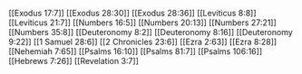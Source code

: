 [[Exodus 17:7]]
[[Exodus 28:30]]
[[Exodus 28:36]]
[[Leviticus 8:8]]
[[Leviticus 21:7]]
[[Numbers 16:5]]
[[Numbers 20:13]]
[[Numbers 27:21]]
[[Numbers 35:8]]
[[Deuteronomy 8:2]]
[[Deuteronomy 8:16]]
[[Deuteronomy 9:22]]
[[1 Samuel 28:6]]
[[2 Chronicles 23:6]]
[[Ezra 2:63]]
[[Ezra 8:28]]
[[Nehemiah 7:65]]
[[Psalms 16:10]]
[[Psalms 81:7]]
[[Psalms 106:16]]
[[Hebrews 7:26]]
[[Revelation 3:7]]
